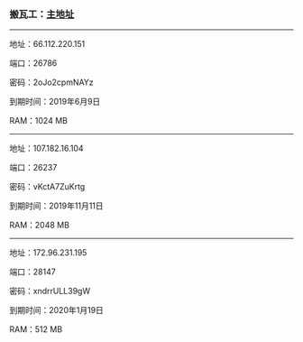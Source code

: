 ### 搬瓦工：[主地址](https://bandwagonhost.com)

---

地址：66.112.220.151

端口：26786

密码：2oJo2cpmNAYz

到期时间：2019年6月9日

RAM：1024 MB

---

地址：107.182.16.104

端口：26237

密码：vKctA7ZuKrtg

到期时间：2019年11月11日

RAM：2048 MB

---

地址：172.96.231.195

端口：28147

密码：xndrrULL39gW

到期时间：2020年1月19日

RAM：512 MB

